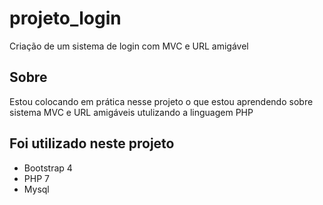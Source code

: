 # projeto_login
Criação de um sistema de login com MVC e URL amigável

## Sobre
Estou colocando em prática nesse projeto o que estou aprendendo sobre sistema MVC e URL amigáveis utulizando a linguagem PHP

## Foi utilizado neste projeto
- Bootstrap 4
- PHP 7
- Mysql
